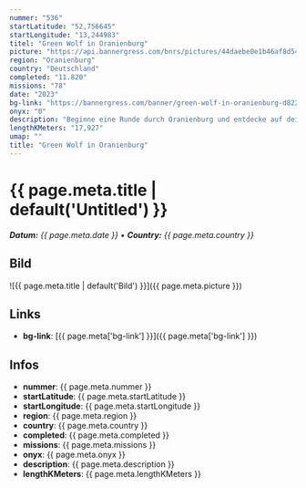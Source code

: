 ```yaml
---
nummer: "536"
startLatitude: "52,756645"
startLongitude: "13,244983"
titel: "Green Wolf in Oranienburg"
picture: "https://api.bannergress.com/bnrs/pictures/44daebe0e1b46af8d54b87da655110dd"
region: "Oranienburg"
country: "Deutschland"
completed: "11.820"
missions: "78"
date: "2023"
bg-link: "https://bannergress.com/banner/green-wolf-in-oranienburg-d822"
onyx: "0"
description: "Beginne eine Runde durch Oranienburg und entdecke auf deiner Runde Sehenswürdigkeiten und Denkmäler der Stadt Oranienburg. Starte in der Bernauer Straße"
lengthKMeters: "17,927"
umap: ""
title: "Green Wolf in Oranienburg"
---
```

# {{ page.meta.title | default('Untitled') }}

_**Datum:** {{ page.meta.date }} • **Country:** {{ page.meta.country }}_

## Bild
![{{ page.meta.title | default('Bild') }}]({{ page.meta.picture }})

## Links
- **bg-link**: [{{ page.meta['bg-link'] }}]({{ page.meta['bg-link'] }})

## Infos
- **nummer**: {{ page.meta.nummer }}
- **startLatitude**: {{ page.meta.startLatitude }}
- **startLongitude**: {{ page.meta.startLongitude }}
- **region**: {{ page.meta.region }}
- **country**: {{ page.meta.country }}
- **completed**: {{ page.meta.completed }}
- **missions**: {{ page.meta.missions }}
- **onyx**: {{ page.meta.onyx }}
- **description**: {{ page.meta.description }}
- **lengthKMeters**: {{ page.meta.lengthKMeters }}
